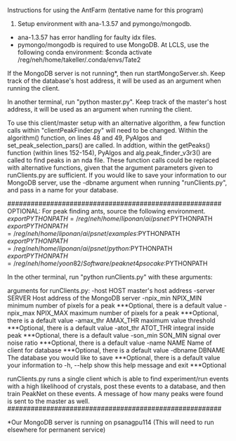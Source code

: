 Instructions for using the AntFarm (tentative name for this program)

1) Setup environment with ana-1.3.57 and pymongo/mongodb.
+ ana-1.3.57 has error handling for faulty idx files.
+ pymongo/mongodb is required to use MongoDB.
At LCLS, use the following conda environment:
$conda activate /reg/neh/home/takeller/.conda/envs/Tate2

If the MongoDB server is not running*, then run startMongoServer.sh.
Keep track of the database's host address,
it will be used as an argument when running the client.

In another terminal, run "python master.py".
Keep track of the master's host address,
it will be used as an argument when running the client.

To use this client/master setup with an alternative algorithm,
a few function calls within "clientPeakFinder.py" will need to be changed.
Within the algorithm() function, on lines 48 and 49, PyAlgos and
set_peak_selection_pars() are called. In addtion, within the getPeaks()
function (within lines 152-154), PyAlgos and alg.peak_finder_v3r3() are
called to find peaks in an nda file. These function calls could be replaced
with alternative functions, given that the argument parameters given to
runClients.py are sufficient. If you would like to save your information to
our MongoDB server, use the -dbname argument when running "runClients.py",
and pass in a name for your database.

#######################################################
OPTIONAL: For peak finding ants, source the following environment.
$export PYTHONPATH=/reg/neh/home/liponan/ai/psnet:$PYTHONPATH
$export PYTHONPATH=/reg/neh/home/liponan/ai/psnet/examples:$PYTHONPATH
$export PYTHONPATH=/reg/neh/home/liponan/ai/psnet/python:$PYTHONPATH
$export PYTHONPATH=/reg/neh/home/yoon82/Software/peaknet4psocake:$PYTHONPATH

In the other terminal, run "python runClients.py" with these arguments:

arguments for runClients.py:
  -host HOST          master's host address
  -server SERVER      Host address of the MongoDB server
  -npix_min NPIX_MIN  minimum number of pixels for a peak ***Optional, there is a default value
  -npix_max NPIX_MAX  maximum number of pixels for a peak ***Optional, there is a default value
  -amax_thr AMAX_THR  maximum value threshold             ***Optional, there is a default value
  -atot_thr ATOT_THR  integral inside peak                ***Optional, there is a default value
  -son_min SON_MIN    signal over noise ratio             ***Optional, there is a default value
  -name NAME          Name of client for database         ***Optional, there is a default value
  -dbname DBNAME      The database you would like to save ***Optional, there is a default value
                      your information to
  -h, --help          show this help message and exit     ***Optional

runClients.py runs a single client which is able to find experiment/run events with a high likelihood
 of crystals, post these events to a database, and then train PeakNet on these events. A message
 of how many peaks were found is sent to the master as well.
#######################################################

*Our MongoDB server is running on psanagpu114
(This will need to run elsewhere for permanent service)
